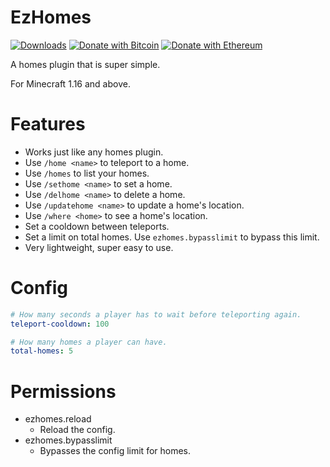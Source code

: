 # EzHomes
[![Downloads](https://img.shields.io/github/downloads/hyperdefined/EzHomes/total?logo=github)](https://github.com/hyperdefined/EzHomes/releases) [![Donate with Bitcoin](https://en.cryptobadges.io/badge/micro/1F29aNKQzci3ga5LDcHHawYzFPXvELTFoL)](https://en.cryptobadges.io/donate/1F29aNKQzci3ga5LDcHHawYzFPXvELTFoL) [![Donate with Ethereum](https://en.cryptobadges.io/badge/micro/0x0f58B66993a315dbCc102b4276298B5Ff8895F41)](https://en.cryptobadges.io/donate/0x0f58B66993a315dbCc102b4276298B5Ff8895F41)

A homes plugin that is super simple.

For Minecraft 1.16 and above.

# Features
- Works just like any homes plugin.
- Use `/home <name>` to teleport to a home.
- Use `/homes` to list your homes.
- Use `/sethome <name>` to set a home.
- Use `/delhome <name>` to delete a home.
- Use `/updatehome <name>` to update a home's location.
- Use `/where <home>` to see a home's location.
- Set a cooldown between teleports.
- Set a limit on total homes. Use `ezhomes.bypasslimit` to bypass this limit.
- Very lightweight, super easy to use.

# Config
```yaml
# How many seconds a player has to wait before teleporting again.
teleport-cooldown: 100

# How many homes a player can have.
total-homes: 5
```

# Permissions
- ezhomes.reload
    - Reload the config.
- ezhomes.bypasslimit
    - Bypasses the config limit for homes.
